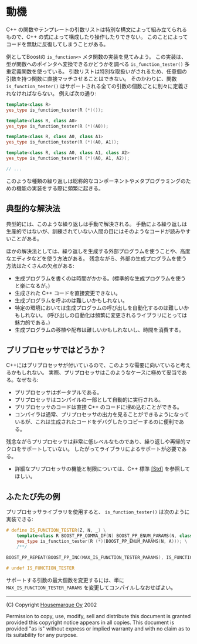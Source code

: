 # 動機

C++ の関数やテンプレートの引数リストは特別な構文によって組み立てられるもので、C++ の式によって構成したり操作したりできない。
このことによってコードを無駄に反復してしまうことがある。

例としてBoostの `is_function<>` メタ関数の実装を見てみよう。
この実装は、型が関数へのポインタへ変換できるかどうかを調べる `is_function_tester()` 多重定義関数を使っている。
引数リストは特別な取扱いがされるため、任意個の引数を持つ関数に直接マッチさせることはできない。
そのかわりに、関数 `is_function_tester()` はサポートされる全ての引数の個数ごとに別々に定義されなければならない。
例えば次の通り:

```cpp
template<class R>
yes_type is_function_tester(R (*)());

template<class R, class A0>
yes_type is_function_tester(R (*)(A0));

template<class R, class A0, class A1>
yes_type is_function_tester(R (*)(A0, A1));

template<class R, class A0, class A1, class A2>
yes_type is_function_tester(R (*)(A0, A1, A2));

// ...
```

このような種類の繰り返しは総称的なコンポーネントやメタプログラミングのための機能の実装をする際に頻繁に起きる。

## 典型的な解決法

典型的には、このような繰り返しは手動で解決される。
手動による繰り返しは生産的ではないが、訓練されていない人間の目にはそのようなコードが読みやすいことがある。

ほかの解決法としては、繰り返しを生成する外部プログラムを使うことや、高度なエディタなどを使う方法がある。
残念ながら、外部の生成プログラムを使う方法はたくさんの欠点がある:

- 生成プログラムを書くのは時間がかかる。(標準的な生成プログラムを使うと楽になるが。)
- 生成された C++ コードを直接変更できない。
- 生成プログラムを呼ぶのは難しいかもしれない。
- 特定の環境においては生成プログラムの呼び出しを自動化するのは難しいかもしれない。
	(呼び出しの自動化は頻繁に変更されるライブラリにとっては魅力的である。)
- 生成プログラムの移植や配布は難しいかもしれないし、時間を消費する。

## プリプロセッサではどうか？

C++にはプリプロセッサが付いているので、このような需要に向いていると考えるかもしれない。
実際、プリプロセッサはこのようなケースに極めて妥当である。なぜなら:

- プリプロセッサはポータブルである。
- プリプロセッサはコンパイルの一部として自動的に実行される。
- プリプロセッサのコードは直接 C++ のコードに埋め込むことができる。
- コンパイラは通常、プリプロセッサの出力を見ることができるようになっているが、これは生成されたコードをデバグしたりコピーするのに便利である。

残念ながらプリプロセッサは非常に低レベルなものであり、繰り返しや再帰的マクロをサポートしていない。
したがってライブラリによるサポートが必要である。

- 詳細なプリプロセッサの機能と制限については、C++ 標準 [[Std]](bibliography.md#std) を参照してほしい。

## ふたたび先の例

プリプロセッサライブラリを使用すると、 `is_function_tester()` は次のように実装できる:

```cpp
# define IS_FUNCTION_TESTER(Z, N, _) \
	template<class R BOOST_PP_COMMA_IF(N) BOOST_PP_ENUM_PARAMS(N, class A)> \
	yes_type is_function_tester(R (*)(BOOST_PP_ENUM_PARAMS(N, A))); \
	/**/

BOOST_PP_REPEAT(BOOST_PP_INC(MAX_IS_FUNCTION_TESTER_PARAMS), IS_FUNCTION_TESTER, _)

# undef IS_FUNCTION_TESTER
```

サポートする引数の最大個数を変更するには、単に `MAX_IS_FUNCTION_TESTER_PARAMS` を変更してコンパイルしなおせばよい。

---

(C) Copyright [Housemarque Oy](http://www.housemarque.com) 2002

Permission to copy, use, modify, sell and distribute this document is granted provided this copyright notice appears in all copies.
This document is provided "as is" without express or implied warranty and with no claim as to its suitability for any purpose.

